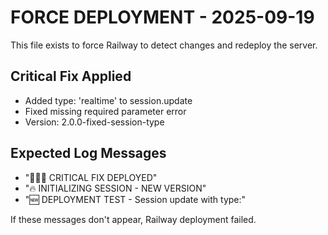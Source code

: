 # FORCE DEPLOYMENT - 2025-09-19

This file exists to force Railway to detect changes and redeploy the server.

## Critical Fix Applied
- Added type: 'realtime' to session.update 
- Fixed missing required parameter error
- Version: 2.0.0-fixed-session-type

## Expected Log Messages
- "🚨🚨🚨 CRITICAL FIX DEPLOYED"
- "🔥 INITIALIZING SESSION - NEW VERSION"
- "🆕 DEPLOYMENT TEST - Session update with type:"

If these messages don't appear, Railway deployment failed.